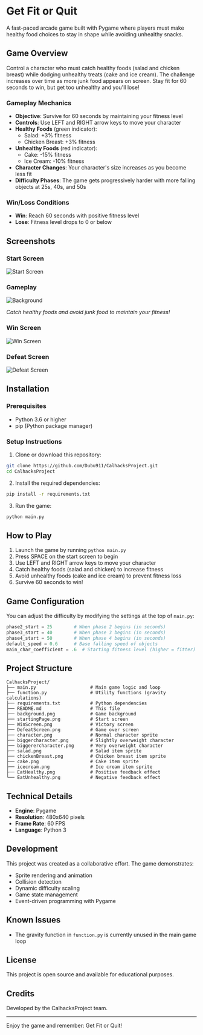 # Get Fit or Quit

A fast-paced arcade game built with Pygame where players must make healthy food choices to stay in shape while avoiding unhealthy snacks.

## Game Overview

Control a character who must catch healthy foods (salad and chicken breast) while dodging unhealthy treats (cake and ice cream). The challenge increases over time as more junk food appears on screen. Stay fit for 60 seconds to win, but get too unhealthy and you'll lose!

### Gameplay Mechanics

- **Objective**: Survive for 60 seconds by maintaining your fitness level
- **Controls**: Use LEFT and RIGHT arrow keys to move your character
- **Healthy Foods** (green indicator):
  - Salad: +3% fitness
  - Chicken Breast: +3% fitness
- **Unhealthy Foods** (red indicator):
  - Cake: -15% fitness
  - Ice Cream: -10% fitness
- **Character Changes**: Your character's size increases as you become less fit
- **Difficulty Phases**: The game gets progressively harder with more falling objects at 25s, 40s, and 50s

### Win/Loss Conditions

- **Win**: Reach 60 seconds with positive fitness level
- **Lose**: Fitness level drops to 0 or below

## Screenshots

### Start Screen
![Start Screen](startingPage.png)

### Gameplay
![Background](background.png)

*Catch healthy foods and avoid junk food to maintain your fitness!*

### Win Screen
![Win Screen](WinScreen.png)

### Defeat Screen
![Defeat Screen](DefeatScreen.png)

## Installation

### Prerequisites

- Python 3.6 or higher
- pip (Python package manager)

### Setup Instructions

1. Clone or download this repository:
```bash
git clone https://github.com/Dubu911/CalhacksProject.git
cd CalhacksProject
```

2. Install the required dependencies:
```bash
pip install -r requirements.txt
```

3. Run the game:
```bash
python main.py
```

## How to Play

1. Launch the game by running `python main.py`
2. Press SPACE on the start screen to begin
3. Use LEFT and RIGHT arrow keys to move your character
4. Catch healthy foods (salad and chicken) to increase fitness
5. Avoid unhealthy foods (cake and ice cream) to prevent fitness loss
6. Survive 60 seconds to win!

## Game Configuration

You can adjust the difficulty by modifying the settings at the top of `main.py`:

```python
phase2_start = 25        # When phase 2 begins (in seconds)
phase3_start = 40        # When phase 3 begins (in seconds)
phase4_start = 50        # When phase 4 begins (in seconds)
default_speed = 0.6      # Base falling speed of objects
main_char_coefficient = .6  # Starting fitness level (higher = fitter)
```

## Project Structure

```
CalhacksProject/
├── main.py                    # Main game logic and loop
├── function.py                # Utility functions (gravity calculations)
├── requirements.txt           # Python dependencies
├── README.md                  # This file
├── background.png             # Game background
├── startingPage.png           # Start screen
├── WinScreen.png              # Victory screen
├── DefeatScreen.png           # Game over screen
├── character.png              # Normal character sprite
├── biggercharacter.png        # Slightly overweight character
├── biggerercharacter.png      # Very overweight character
├── salad.png                  # Salad item sprite
├── chickenBreast.png          # Chicken breast item sprite
├── cake.png                   # Cake item sprite
├── icecream.png               # Ice cream item sprite
├── EatHealthy.png             # Positive feedback effect
└── EatUnhealthy.png           # Negative feedback effect
```

## Technical Details

- **Engine**: Pygame
- **Resolution**: 480x640 pixels
- **Frame Rate**: 60 FPS
- **Language**: Python 3

## Development

This project was created as a collaborative effort. The game demonstrates:
- Sprite rendering and animation
- Collision detection
- Dynamic difficulty scaling
- Game state management
- Event-driven programming with Pygame

## Known Issues

- The gravity function in `function.py` is currently unused in the main game loop

## License

This project is open source and available for educational purposes.

## Credits

Developed by the CalhacksProject team.

---

Enjoy the game and remember: Get Fit or Quit!
